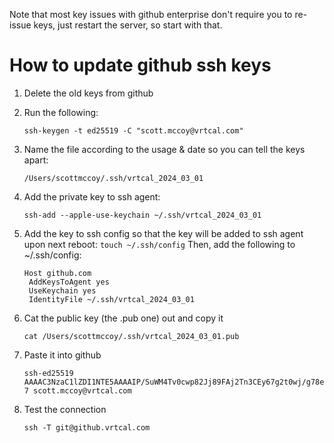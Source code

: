 Note that most key issues with github enterprise don't require you to re-issue keys, just restart the server, so start with that.

# How to update github ssh keys

1. Delete the old keys from github

2. Run the following:

    `ssh-keygen -t ed25519 -C "scott.mccoy@vrtcal.com"`

3. Name the file according to the usage & date so you can tell the keys apart:

    `/Users/scottmccoy/.ssh/vrtcal_2024_03_01`

4. Add the private key to ssh agent:

    `ssh-add --apple-use-keychain ~/.ssh/vrtcal_2024_03_01`

5. Add the key to ssh config so that the key will be added to ssh agent upon next reboot:
   `touch ~/.ssh/config`
   Then, add the following to ~/.ssh/config:
   ```
   Host github.com
    AddKeysToAgent yes
    UseKeychain yes
    IdentityFile ~/.ssh/vrtcal_2024_03_01
   ```

6. Cat the public key (the .pub one) out and copy it

    `cat /Users/scottmccoy/.ssh/vrtcal_2024_03_01.pub`

7. Paste it into github

    `ssh-ed25519 AAAAC3NzaC1lZDI1NTE5AAAAIP/SuWM4Tv0cwp82Jj89FAj2Tn3CEy67g2t0wj/g78e7 scott.mccoy@vrtcal.com`

8. Test the connection

    `ssh -T git@github.vrtcal.com`

